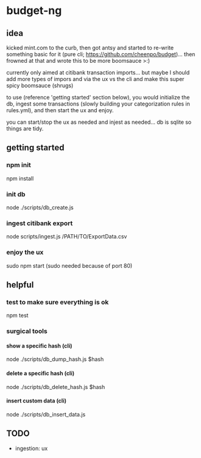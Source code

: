 # budget-ng

## idea
kicked mint.com to the curb, then got antsy and started to re-write something basic for it (pure cli; https://github.com/cheenpo/budget)... then frowned at that and wrote this to be more boomsauce   >:)

currently only aimed at citibank transaction imports... but maybe I should add more types of impors and via the ux vs the cli and make this super spicy boomsauce   (shrugs)

to use (reference 'getting started' section below), you would initialize the db, ingest some transactions (slowly building your categorization rules in rules.yml), and then start the ux and enjoy.

you can start/stop the ux as needed and injest as needed... db is sqlite so things are tidy.


## getting started
### npm init
npm install
### init db
node ./scripts/db_create.js
### ingest citibank export
node scripts/ingest.js /PATH/TO/ExportData.csv
### enjoy the ux
sudo npm start (sudo needed because of port 80)

## helpful
### test to make sure everything is ok
npm test
### surgical tools
#### show a specific hash (cli)
node ./scripts/db_dump_hash.js $hash
#### delete a specific hash (cli)
node ./scripts/db_delete_hash.js $hash
#### insert custom data (cli)
node ./scripts/db_insert_data.js


## TODO
- ingestion: ux

